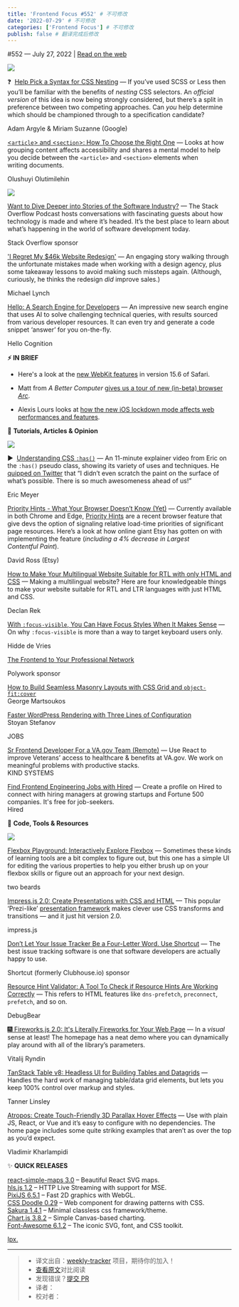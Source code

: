 ```yaml
---
title: 'Frontend Focus #552' # 不可修改
date: '2022-07-29' # 不可修改
categories: ['Frontend Focus'] # 不可修改
publish: false # 翻译完成后修改
---
```


<!--以上是预览信息，图片一张或限制百字左右，前者优先，全文请使用二级及以下标题-->
<!-- more -->

#​552 — July 27, 2022 | [Read on the web](https://frontendfoc.us/link/126755/web)

[![](https://res.cloudinary.com/cpress/image/upload/w_1280,e_sharpen:60/v1658917726/s0mbkniydlbgenydsqga.png)](https://frontendfoc.us/link/126756/web)

❓  [Help Pick a Syntax for CSS Nesting](https://frontendfoc.us/link/126756/web "developer.chrome.com") — If you’ve used SCSS or Less then you’ll be familiar with the benefits of _nesting_ CSS selectors. An _official version_ of this idea is now being strongly considered, but there’s a split in preference between two competing approaches. Can _you_ help determine which should be championed through to a specification candidate?

Adam Argyle & Miriam Suzanne (Google)

[<`article`\> and <`section`\>: How To Choose the Right One](https://frontendfoc.us/link/126757/web "www.smashingmagazine.com") — Looks at how grouping content affects accessibility and shares a mental model to help you decide between the `<article>` and `<section>` elements when writing documents.

Olushuyi Olutimilehin

[![](https://copm.s3.amazonaws.com/8ae33fed.png)](https://frontendfoc.us/link/126758/web)

[Want to Dive Deeper into Stories of the Software Industry?](https://frontendfoc.us/link/126758/web "stackoverflow.blog") — The Stack Overflow Podcast hosts conversations with fascinating guests about how technology is made and where it’s headed. It’s the best place to learn about what’s happening in the world of software development today.

Stack Overflow sponsor

['I Regret My $46k Website Redesign'](https://frontendfoc.us/link/126759/web "mtlynch.io") — An engaging story walking through the unfortunate mistakes made when working with a design agency, plus some takeaway lessons to avoid making such missteps again. (Although, curiously, he thinks the redesign _did_ improve sales.)

Michael Lynch

[Hello: A Search Engine for Developers](https://frontendfoc.us/link/126760/web "beta.sayhello.so") — An impressive new search engine that uses AI to solve challenging technical queries, with results sourced from various developer resources. It can even try and generate a code snippet ‘answer’ for you on-the-fly.

Hello Cognition

**⚡️ IN BRIEF**

*   Here's a look at the [new WebKit features](https://frontendfoc.us/link/126761/web) in version 15.6 of Safari.
    
*   Matt from _A Better Computer_ [gives us a tour of new (in-beta) browser _Arc_](https://frontendfoc.us/link/126762/web).
    
*   Alexis Lours looks at [how the new iOS lockdown mode affects web performances and features](https://frontendfoc.us/link/126763/web).
    

📙 **Tutorials, Articles & Opinion**

[![](https://res.cloudinary.com/cpress/image/upload/w_1280,e_sharpen:60/v1658923798/vzaxjjep8n8poumpnajs.png)](https://frontendfoc.us/link/126764/web)

▶  [Understanding CSS `:has()`](https://frontendfoc.us/link/126764/web "www.youtube.com") — An 11-minute explainer video from Eric on the `:has()` pseudo class, showing its variety of uses and techniques. He [quipped on Twitter](https://frontendfoc.us/link/126765/web) that “I didn’t even scratch the paint on the surface of what’s possible. There is so much awesomeness ahead of us!”

Eric Meyer

[Priority Hints - What Your Browser Doesn’t Know (Yet)](https://frontendfoc.us/link/126766/web "www.etsy.com") — Currently available in both Chrome and Edge, [Priority Hints](https://frontendfoc.us/link/126767/web) are a recent browser feature that give devs the option of signaling relative load-time priorities of significant page resources. Here’s a look at how online giant Etsy has gotten on with implementing the feature (_including a 4% decrease in Largest Contentful Paint_).

David Ross (Etsy)

[How to Make Your Multilingual Website Suitable for RTL with only HTML and CSS](https://frontendfoc.us/link/126768/web "www.voorhoede.nl") — Making a multilingual website? Here are four knowledgeable things to make your website suitable for RTL and LTR languages with just HTML and CSS.

Declan Rek

[With `:focus-visible`, You Can Have Focus Styles When It Makes Sense](https://frontendfoc.us/link/126769/web "hidde.blog") — On why `:focus-visible` is more than a way to target keyboard users only.

Hidde de Vries

[The Frontend to Your Professional Network](https://frontendfoc.us/link/126770/web "www.polywork.com")

Polywork sponsor

[How to Build Seamless Masonry Layouts with CSS Grid and `object-fit:cover`](https://frontendfoc.us/link/126824/web)  
George Martsoukos

[Faster WordPress Rendering with Three Lines of Configuration](https://frontendfoc.us/link/126772/web)  
Stoyan Stefanov

JOBS

[Sr Frontend Developer For a VA.gov Team (Remote)](https://frontendfoc.us/link/126790/web) — Use React to improve Veterans’ access to healthcare & benefits at VA.gov. We work on meaningful problems with productive stacks.  
KIND SYSTEMS

[Find Frontend Engineering Jobs with Hired](https://frontendfoc.us/link/126773/web) — Create a profile on Hired to connect with hiring managers at growing startups and Fortune 500 companies. It's free for job-seekers.  
Hired

🔧 **Code, Tools & Resources**

[![](https://res.cloudinary.com/cpress/image/upload/w_1280,e_sharpen:60/iyt2ucq0kqfxqa3pruip.jpg)](https://frontendfoc.us/link/126779/web)

[Flexbox Playground: Interactively Explore Flexbox](https://frontendfoc.us/link/126779/web "flexbox.tech") — Sometimes these kinds of learning tools are a bit complex to figure out, but this one has a simple UI for editing the various properties to help you either brush up on your flexbox skills or figure out an approach for your next design.

two beards

[Impress.js 2.0: Create Presentations with CSS and HTML](https://frontendfoc.us/link/126774/web "github.com") — This popular ‘Prezi-like’ [presentation framework](https://frontendfoc.us/link/126775/web) makes clever use CSS transforms and transitions — and it just hit version 2.0.

impress.js

[Don’t Let Your Issue Tracker Be a Four-Letter Word. Use Shortcut](https://frontendfoc.us/link/126778/web "shortcut.com") — The best issue tracking software is one that software developers are actually happy to use.

Shortcut (formerly Clubhouse.io) sponsor

[Resource Hint Validator: A Tool To Check if Resource Hints Are Working Correctly](https://frontendfoc.us/link/126776/web "www.debugbear.com") — This refers to HTML features like `dns-prefetch`, `preconnect`, `prefetch`, and so on.

DebugBear

[🎆 Fireworks.js 2.0: It's Literally Fireworks for Your Web Page](https://frontendfoc.us/link/126777/web "fireworks.js.org") — In a _visual_ sense at least! The homepage has a neat demo where you can dynamically play around with all of the library’s parameters.

Vitalij Ryndin

[TanStack Table v8: Headless UI for Building Tables and Datagrids](https://frontendfoc.us/link/126780/web "tanstack.com") — Handles the hard work of managing table/data grid elements, but lets you keep 100% control over markup and styles.

Tanner Linsley

[Atropos: Create Touch-Friendly 3D Parallax Hover Effects](https://frontendfoc.us/link/126781/web "atroposjs.com") — Use with plain JS, React, or Vue and it’s easy to configure with no dependencies. The home page includes some quite striking examples that aren’t as over the top as you’d expect.

Vladimir Kharlampidi

✨ **QUICK RELEASES**

[react-simple-maps 3.0](https://frontendfoc.us/link/126782/web) – Beautiful React SVG maps.  
[hls.js 1.2](https://frontendfoc.us/link/126783/web) – HTTP Live Streaming with support for MSE.  
[PixiJS 6.5.1](https://frontendfoc.us/link/126784/web) – Fast 2D graphics with WebGL.  
[CSS Doodle 0.29](https://frontendfoc.us/link/126785/web) – Web component for drawing patterns with CSS.  
[Sakura 1.4.1](https://frontendfoc.us/link/126786/web) – Minimal classless css framework/theme.  
[Chart.js 3.8.2](https://frontendfoc.us/link/126787/web) – Simple Canvas-based charting.  
[Font-Awesome 6.1.2](https://frontendfoc.us/link/126788/web) – The iconic SVG, font, and CSS toolkit.

[Ipx.](https://frontendfoc.us/link/126789/web)

---
> * 译文出自：[weekly-tracker](https://github.com/FEDarling/weekly-tracker) 项目，期待你的加入！
> * [查看原文](https://frontendfoc.us/issues/552)对比阅读
> * 发现错误？[提交 PR](https://github.com/FEDarling/weekly-tracker/blob/main/weeklys/frontend_focus/552)
> * 译者：
> * 校对者：
